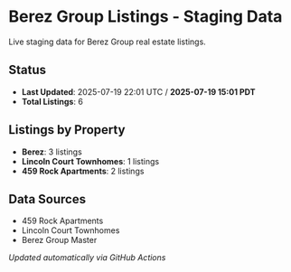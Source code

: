 # Berez Group Listings - Staging Data

Live staging data for Berez Group real estate listings.

## Status
- **Last Updated**: 2025-07-19 22:01 UTC / **2025-07-19 15:01 PDT**
- **Total Listings**: 6

## Listings by Property
- **Berez**: 3 listings
- **Lincoln Court Townhomes**: 1 listings
- **459 Rock Apartments**: 2 listings

## Data Sources
- 459 Rock Apartments
- Lincoln Court Townhomes  
- Berez Group Master

*Updated automatically via GitHub Actions*
